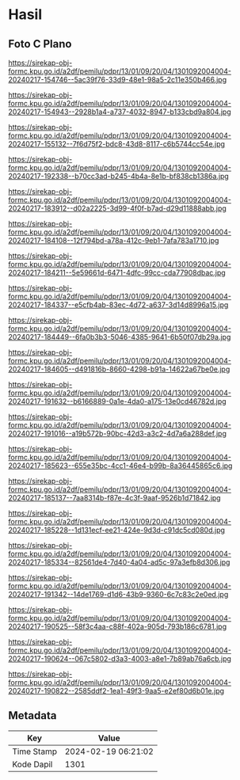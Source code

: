 # Hasil

## Foto C Plano

https://sirekap-obj-formc.kpu.go.id/a2df/pemilu/pdpr/13/01/09/20/04/1301092004004-20240217-154746--5ac39f76-33d9-48e1-98a5-2c11e350b466.jpg

https://sirekap-obj-formc.kpu.go.id/a2df/pemilu/pdpr/13/01/09/20/04/1301092004004-20240217-154943--2928b1a4-a737-4032-8947-b133cbd9a804.jpg

https://sirekap-obj-formc.kpu.go.id/a2df/pemilu/pdpr/13/01/09/20/04/1301092004004-20240217-155132--7f6d75f2-bdc8-43d8-8117-c6b5744cc54e.jpg

https://sirekap-obj-formc.kpu.go.id/a2df/pemilu/pdpr/13/01/09/20/04/1301092004004-20240217-192338--b70cc3ad-b245-4b4a-8e1b-bf838cb1386a.jpg

https://sirekap-obj-formc.kpu.go.id/a2df/pemilu/pdpr/13/01/09/20/04/1301092004004-20240217-183912--d02a2225-3d99-4f0f-b7ad-d29d11888abb.jpg

https://sirekap-obj-formc.kpu.go.id/a2df/pemilu/pdpr/13/01/09/20/04/1301092004004-20240217-184108--12f794bd-a78a-412c-9eb1-7afa783a1710.jpg

https://sirekap-obj-formc.kpu.go.id/a2df/pemilu/pdpr/13/01/09/20/04/1301092004004-20240217-184211--5e59661d-6471-4dfc-99cc-cda77908dbac.jpg

https://sirekap-obj-formc.kpu.go.id/a2df/pemilu/pdpr/13/01/09/20/04/1301092004004-20240217-184337--e5cfb4ab-83ec-4d72-a637-3d14d8996a15.jpg

https://sirekap-obj-formc.kpu.go.id/a2df/pemilu/pdpr/13/01/09/20/04/1301092004004-20240217-184449--6fa0b3b3-5046-4385-9641-6b50f07db29a.jpg

https://sirekap-obj-formc.kpu.go.id/a2df/pemilu/pdpr/13/01/09/20/04/1301092004004-20240217-184605--d491816b-8660-4298-b91a-14622a67be0e.jpg

https://sirekap-obj-formc.kpu.go.id/a2df/pemilu/pdpr/13/01/09/20/04/1301092004004-20240217-191632--b6166889-0a1e-4da0-a175-13e0cd46782d.jpg

https://sirekap-obj-formc.kpu.go.id/a2df/pemilu/pdpr/13/01/09/20/04/1301092004004-20240217-191016--a19b572b-90bc-42d3-a3c2-4d7a6a288def.jpg

https://sirekap-obj-formc.kpu.go.id/a2df/pemilu/pdpr/13/01/09/20/04/1301092004004-20240217-185623--655e35bc-4cc1-46e4-b99b-8a36445865c6.jpg

https://sirekap-obj-formc.kpu.go.id/a2df/pemilu/pdpr/13/01/09/20/04/1301092004004-20240217-185137--7aa8314b-f87e-4c3f-9aaf-9526b1d71842.jpg

https://sirekap-obj-formc.kpu.go.id/a2df/pemilu/pdpr/13/01/09/20/04/1301092004004-20240217-185228--1d131ecf-ee21-424e-9d3d-c91dc5cd080d.jpg

https://sirekap-obj-formc.kpu.go.id/a2df/pemilu/pdpr/13/01/09/20/04/1301092004004-20240217-185334--82561de4-7d40-4a04-ad5c-97a3efb8d306.jpg

https://sirekap-obj-formc.kpu.go.id/a2df/pemilu/pdpr/13/01/09/20/04/1301092004004-20240217-191342--14de1769-d1d6-43b9-9360-6c7c83c2e0ed.jpg

https://sirekap-obj-formc.kpu.go.id/a2df/pemilu/pdpr/13/01/09/20/04/1301092004004-20240217-190525--58f3c4aa-c88f-402a-905d-793b186c6781.jpg

https://sirekap-obj-formc.kpu.go.id/a2df/pemilu/pdpr/13/01/09/20/04/1301092004004-20240217-190624--067c5802-d3a3-4003-a8e1-7b89ab76a6cb.jpg

https://sirekap-obj-formc.kpu.go.id/a2df/pemilu/pdpr/13/01/09/20/04/1301092004004-20240217-190822--2585ddf2-1ea1-49f3-9aa5-e2ef80d6b01e.jpg


## Metadata

| Key        | Value               |
| ---------- | ------------------- |
| Time Stamp | 2024-02-19 06:21:02 |
| Kode Dapil | 1301                |



